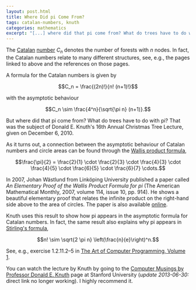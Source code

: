 ```yaml
---
layout: post.html
title: Where Did pi Come From?
tags: catalan-numbers, knuth
categories: mathematics
excerpt: "[...] where did that pi come from? What do trees have to do with pi? That was the subject of Donald E. Knuth's 16th Annual Christmas Tree Lecture, given on December 6, 2010."
---
```

The [Catalan](http://en.wikipedia.org/wiki/Catalan_number) [number](http://oeis.org/A000108) $C_n$ denotes the number of forests with $n$ nodes. In fact, the Catalan numbers relate to many different structures, see, e.g., the pages linked to above and the references on those pages.

A formula for the Catalan numbers is given by

$$C_n = \frac{(2n)!}{n! (n+1)!}$$

with the asymptotic behaviour

$$C_n \sim \frac{4^n}{\sqrt{\pi n} (n+1)}.$$

But where did that pi come from? What do trees have to do with pi? That was the subject of Donald E. Knuth's 16th Annual Christmas Tree Lecture, given on December 6, 2010.

As it turns out, a connection between the asymptotic behaviour of Catalan numbers and circle areas can be found through the [Wallis product formula](http://en.wikipedia.org/wiki/Wallis_product),

$$\frac{\pi}{2} = \frac{2}{1} \cdot \frac{2}{3} \cdot \frac{4}{3} \cdot \frac{4}{5} \cdot \frac{6}{5} \cdot \frac{6}{7} \cdots.$$

In 2007, Johan W&auml;stlund from Link&ouml;ping University published a paper called *An Elementary Proof of the Wallis Product Formula for pi* (The American Mathematical Monthly, 2007, volume 114, issue 10, pp. 914). He shows a beautiful elementary proof that relates the infinite product on the right-hand side above to the area of circles. The paper is also available [online](http://www.ep.liu.se/ea/lsm/2005/002/).

Knuth uses this result to show how pi appears in the asymptotic formula for Catalan numbers. In fact, the same result also explains why pi appears in [Stirling's formula](http://en.wikipedia.org/wiki/Stirling's_approximation),

$$n! \sim \sqrt{2 \pi n} \left(\frac{n}{e}\right)^n.$$

See, e.g., exercise 1.2.11.2&ndash;5 in <a href="https://en.wikipedia.org/wiki/Special:BookSources/0201896834">The Art of Computer Programming, Volume 1</a>.

You can watch the lecture by Knuth by going to the [Computer Musings by Professor Donald E. Knuth](http://scpd.stanford.edu/knuth/index.jsp) page at Stanford University (*update 2013-06-30:* direct link no longer working). I highly recommend it.
